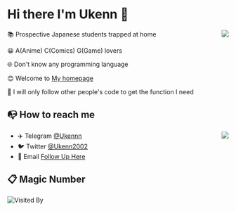 # Hi there I'm Ukenn 👋
<a href="https://ukenn.top">
  <img align="right" src="https://github-readme-stats.vercel.app/api?username=Ukenn2112&show_icons=true&theme=default" />
</a>

📚 Prospective Japanese students trapped at home

😀 A(Anime) C(Comics) G(Game) lovers

🌐 Don't know any programming language

😊 Welcome to [My homepage](https://Ukenn.top)

👀 I will only follow other people's code to get the function I need

## 📭 How to reach me
<img align="right" src="https://github-readme-stats.vercel.app/api/top-langs/?username=Ukenn2112&layout=compact" />

- ✈️ Telegram [@Ukennn](https://t.me/Ukennn)
- 🐦 Twitter [@Ukenn2002](https://twitter.com/Ukenn2002)
- 📧 Email [Follow Up Here](mailto:admin@ukenn.top)

## 📋 Magic Number

![Visited By](https://count.getloli.com/get/@Ukenn?theme=rule34)
